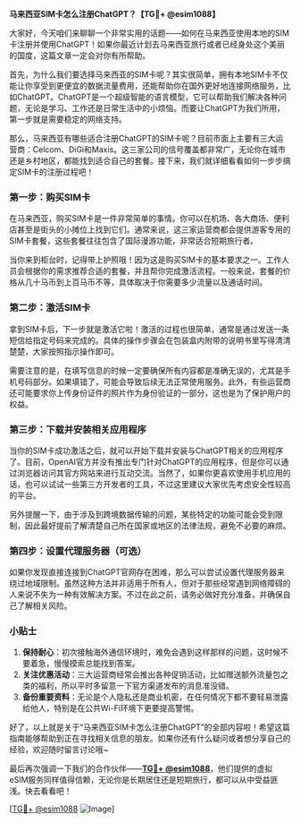 **马来西亚SIM卡怎么注册ChatGPT？【TG💪+ @esim1088】**

大家好，今天咱们来聊聊一个非常实用的话题——如何在马来西亚使用本地的SIM卡注册并使用ChatGPT！如果你最近计划去马来西亚旅行或者已经身处这个美丽的国度，这篇文章一定会对你有所帮助。

首先，为什么我们要选择马来西亚的SIM卡呢？其实很简单，拥有本地SIM卡不仅能让你享受到更便宜的数据流量费用，还能帮助你在国外更好地连接网络服务，比如ChatGPT。ChatGPT是一个超级智能的语言模型，它可以帮助我们解决各种问题，无论是学习、工作还是日常生活中的小烦恼。而要让ChatGPT为我们所用，第一步就是需要稳定的网络支持。

那么，马来西亚有哪些适合注册ChatGPT的SIM卡呢？目前市面上主要有三大运营商：Celcom、DiGi和Maxis。这三家公司的信号覆盖都非常广，无论你在城市还是乡村地区，都能找到适合自己的套餐。接下来，我们就详细看看如何一步步搞定SIM卡的注册过程吧！

### 第一步：购买SIM卡

在马来西亚，购买SIM卡是一件非常简单的事情。你可以在机场、各大商场、便利店甚至是街头的小摊位上找到它们。通常来说，这三家运营商都会提供游客专用的SIM卡套餐，这些套餐往往包含了国际漫游功能，非常适合短期旅行者。

当你来到柜台时，记得带上护照哦！因为这是购买SIM卡的基本要求之一。工作人员会根据你的需求推荐合适的套餐，并且帮你完成激活流程。一般来说，套餐的价格从几十马币到上百马币不等，具体取决于你需要多少流量以及通话时间。

### 第二步：激活SIM卡

拿到SIM卡后，下一步就是激活它啦！激活的过程也很简单，通常是通过发送一条短信给指定号码来完成的。具体的操作步骤会在包装盒内附带的说明书里写得清清楚楚，大家按照指示操作即可。

需要注意的是，在填写信息的时候一定要确保所有内容都是准确无误的，尤其是手机号码部分。如果填错了，可能会导致后续无法正常使用服务。此外，有些运营商还可能要求你上传身份证件的照片作为身份验证的一部分，这也是为了保护用户的权益。

### 第三步：下载并安装相关应用程序

当你的SIM卡成功激活之后，就可以开始下载并安装与ChatGPT相关的应用程序了。目前，OpenAI官方并没有推出专门针对ChatGPT的应用程序，但是你可以通过浏览器访问其官方网站来进行互动交流。当然了，如果你更喜欢使用手机应用的话，也可以试试一些第三方开发者的工具，不过这里建议大家优先考虑安全性较高的平台。

另外提醒一下，由于涉及到跨境数据传输的问题，某些特定的功能可能会受到限制，因此最好提前了解清楚自己所在国家或地区的法律法规，避免不必要的麻烦。

### 第四步：设置代理服务器（可选）

如果你发现直接连接到ChatGPT官网存在困难，那么可以尝试设置代理服务器来绕过地域限制。虽然这种方法并非适用于所有人，但对于那些经常遇到网络障碍的人来说不失为一种有效解决方案。不过在此之前，请务必做好充分准备，并确保自己了解相关风险。

### 小贴士

1. **保持耐心**：初次接触海外通信环境时，难免会遇到这样那样的问题，这时候不要着急，慢慢摸索总能找到答案。
2. **关注优惠活动**：三大运营商经常会推出各种促销活动，比如赠送额外流量包之类的福利，所以平时多留意一下官方渠道发布的消息准没错。
3. **备份重要资料**：无论是个人隐私还是商业机密，在任何情况下都不要轻易泄露给他人，特别是在公共Wi-Fi环境下更要提高警惕。

好了，以上就是关于“马来西亚SIM卡怎么注册ChatGPT”的全部内容啦！希望这篇指南能够帮助到正在寻找相关信息的朋友。如果你还有什么疑问或者想分享自己的经验，欢迎随时留言讨论哦~

最后再次强调一下我们的合作伙伴——**[TG💪+ @esim1088](https://t.me/s/esim1088)**，他们提供的虚拟eSIM服务同样值得信赖，无论你是长期居住还是短期旅行，都可以从中受益匪浅。快去看看吧！

[[TG💪+ @esim1088](https://t.me/s/esim1088) ![Image](https://i.postimg.cc/4NQfJmqS/Snipaste-2025-05-13-00-14-12.png)]